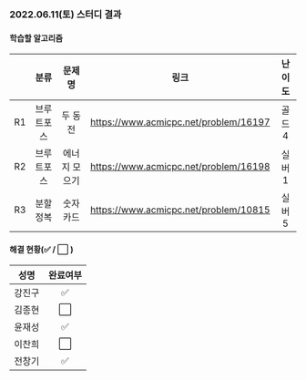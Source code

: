 ### 2022.06.11(토) 스터디 결과

#### 학습할 알고리즘

|      |    분류    |    문제명     |                 링크                  | 난이도 |
| :--: | :--------: | :-----------: | :-----------------------------------: | :----: |
|  R1  | 브루트포스 |    두 동전    | https://www.acmicpc.net/problem/16197 | 골드4  |
|  R2  | 브루트포스 | 에너지 모으기 | https://www.acmicpc.net/problem/16198 | 실버1  |
|  R3  |  분할정복  |   숫자 카드   | https://www.acmicpc.net/problem/10815 | 실버5  |

#### 해결 현황(:white_check_mark: / :white_large_square:  )

|  성명  |       완료여부       |
| :----: | :------------------: |
| 강진구 |  :white_check_mark:  |
| 김종현 | :white_large_square: |
| 윤재성 |  :white_check_mark:  |
| 이찬희 | :white_large_square: |
| 전창기 |  :white_check_mark:  |

